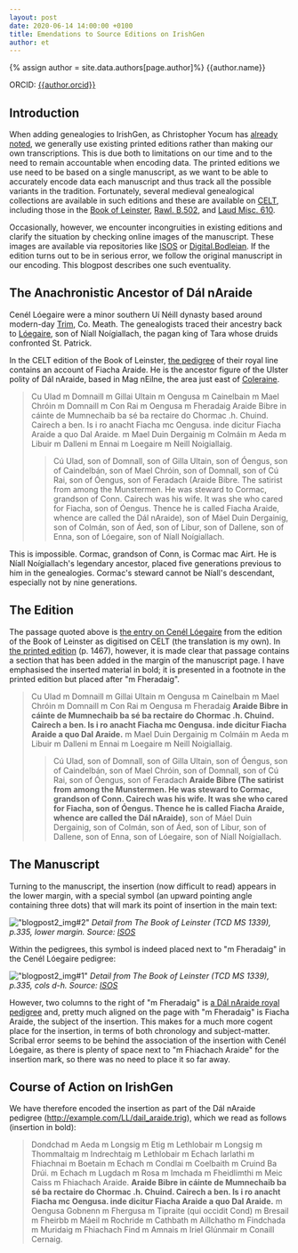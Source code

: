 ```yaml
---
layout: post
date: 2020-06-14 14:00:00 +0100
title: Emendations to Source Editions on IrishGen
author: et
---
```


{% assign author = site.data.authors[page.author]%}
{{author.name}}

ORCID: <a href="https://orcid.org/{{ author.orcid }}" title="{{author.name}}">{{author.orcid}}</a>

## Introduction
When adding genealogies to IrishGen, as Christopher Yocum has [already noted](https://cyocum.github.io/2020/06/07/Human-Curation-and-Digital-Datasets.html), we generally use existing printed editions rather than making our own transcriptions. This is due both to limitations on our time and to the need to remain accountable when encoding data. The printed editions we use need to be based on a single manuscript, as we want to be able to accurately encode data each manuscript and thus track all the possible variants in the tradition. Fortunately, several medieval genealogical collections are available in such editions and these are available on [CELT](https://celt.ucc.ie/), including those in the [Book of Leinster](https://celt.ucc.ie//published/G800011F/index.html), [Rawl. B.502](https://celt.ucc.ie//published/G105003/index.html), and [Laud Misc. 610](https://celt.ucc.ie//published/G105005/index.html).

Occasionally, however, we encounter incongruities in existing editions and clarify the situation by checking online images of the manuscript. These images are available via repositories like [ISOS](https://www.isos.dias.ie) or [Digital.Bodleian](https://digital.bodleian.ox.ac.uk/). If the edition turns out to be in serious error, we follow the original manuscript in our encoding. This blogpost describes one such eventuality.

## The Anachronistic Ancestor of Dál nAraide
Cenél Lóegaire were a minor southern Uí Néill dynasty based around modern-day [Trim](https://www.logainm.ie/1416699.aspx ), Co. Meath. The genealogists traced their ancestry back to [Lóegaire](https://doi.org/10.1093/ref:odnb/15872), son of Níall Noígiallach, the pagan king of Tara whose druids confronted St. Patrick.

In the CELT edition of the Book of Leinster, [the pedigree](https://celt.ucc.ie//published/G800011F/index.html) of their royal line contains an account of Fiacha Araide. He is the ancestor figure of the Ulster polity of Dál nAraide, based in Mag nEilne, the area just east of [Coleraine](https://www.logainm.ie/1416661.aspx).

> Cu Ulad m Domnaill m Gillai Ultain m Oengusa m Cainelbain m Mael Chróin m Domnaill m Con Rai m Oengusa m Fheradaig Araide Bibre in cáinte de Mumnechaib ba sé ba rectaire do Chormac .h. Chuind. Cairech a ben. Is i ro anacht Fiacha mc Oengusa. inde dicitur Fiacha Araide a quo Dal Araide. m Mael Duin Dergainig m Colmáin m Aeda m Libuir m Dalleni m Ennai m Loegaire m Neill Noigiallaig.
> > Cú Ulad, son of Domnall, son of Gilla Ultain, son of Óengus, son of Caindelbán, son of Mael Chróin, son of Domnall, son of Cú Rai, son of Óengus, son of Feradach (Araide Bibre. The satirist from among the Munstermen. He was steward to Cormac, grandson of Conn. Cairech was his wife. It was she who cared for Fiacha, son of Óengus. Thence he is called Fiacha Araide, whence are called the Dál nAraide), son of Máel Duin Dergainig, son of Colmán, son of Áed, son of Libur, son of Dallene, son of Enna, son of Lóegaire, son of Níall Noígiallach.

This is impossible. Cormac, grandson of Conn, is Cormac mac Airt. He is Níall Noígiallach's legendary ancestor, placed five generations previous to him in the genealogies. Cormac's steward cannot be Níall's descendant, especially not by nine generations.

## The Edition
The passage quoted above is [the entry on Cenél Lóegaire](https://celt.ucc.ie//published/G800011F/index.html) from the edition of the Book of Leinster as digitised on CELT (the translation is my own). In [the printed edition](https://www.vanhamel.nl/codecs/Best,_et_al._1954-1983) (p. 1467), however, it is made clear that passage contains a section that has been added in the margin of the manuscript page. I have emphasised the inserted material in bold; it is presented in a footnote in the printed edition but placed after "m Fheradaig".

> Cu Ulad m Domnaill m Gillai Ultain m Oengusa m Cainelbain m Mael Chróin m Domnaill m Con Rai m Oengusa m Fheradaig **Araide Bibre in cáinte de Mumnechaib ba sé ba rectaire do Chormac .h. Chuind. Cairech a ben. Is i ro anacht Fiacha mc Oengusa. inde dicitur Fiacha Araide a quo Dal Araide.** m Mael Duin Dergainig m Colmáin m Aeda m Libuir m Dalleni m Ennai m Loegaire m Neill Noigiallaig.
> > Cú Ulad, son of Domnall, son of Gilla Ultain, son of Óengus, son of Caindelbán, son of Mael Chróin, son of Domnall, son of Cú Rai, son of Óengus, son of Feradach **Araide Bibre (The satirist from among the Munstermen. He was steward to Cormac, grandson of Conn. Cairech was his wife. It was she who cared for Fiacha, son of Óengus. Thence he is called Fiacha Araide, whence are called the Dál nAraide)**, son of Máel Duin Dergainig, son of Colmán, son of Áed, son of Libur, son of Dallene, son of Enna, son of Lóegaire, son of Níall Noígiallach.

## The Manuscript
Turning to the manuscript, the insertion (now difficult to read) appears in the lower margin, with a special symbol (an upward pointing angle containing three dots) that will mark its point of insertion in the main text:

!["blogpost2_img#2"](insertion_point.jpg)
*Detail from The Book of Leinster (TCD MS 1339), p.335, lower margin. Source: [ISOS](https://www.isos.dias.ie)*

Within the pedigrees, this symbol is indeed placed next to "m Fheradaig" in the Cenél Lóegaire pedigree:

!["blogpost2_img#1"](insertion_point.jpg)
*Detail from The Book of Leinster (TCD MS 1339), p.335, cols d-h. Source: [ISOS](https://www.isos.dias.ie)*

However, two columns to the right of "m Fheradaig" is [a Dál nAraide royal pedigree](https://celt.ucc.ie//published/G800011F/text063.html) and, pretty much aligned on the page with "m Fheradaig" is Fiacha Araide, the subject of the insertion. This makes for a much more cogent place for the insertion, in terms of both chronology and subject-matter. Scribal error seems to be behind the association of the insertion with Cenél Lóegaire, as there is plenty of space next to "m Fhiachach Araide" for the insertion mark, so there was no need to place it so far away.

## Course of Action on IrishGen

We have therefore encoded the insertion as part of the Dál nAraide pedigree (http://example.com/LL/dail_araide.trig), which we read as follows (insertion in bold):

> Dondchad m Aeda m Longsig m Etig m Lethlobair m Longsig m Thommaltaig m Indrechtaig m Lethlobair m Echach Iarlathi m Fhiachnai m Boetain m Echach m Condlai m Coelbaith m Cruind Ba Drúi. m Echach m Lugdach m Rosa m Imchada m Fheidlimthi m Meic Caiss m Fhiachach Araide. **Araide Bibre in cáinte de Mumnechaib ba sé ba rectaire do Chormac .h. Chuind. Cairech a ben. Is i ro anacht Fiacha mc Oengusa. inde dicitur Fiacha Araide a quo Dal Araide.** m Oengusa Gobnenn m Fhergusa m Tipraite (qui occidit Cond) m Bresail m Fheirbb m Máeil m Rochride m Cathbath m Aillchatho m Findchada m Muridaig m Fhiachach Find m Amnais m Iriel Glúnmair m Conaill Cernaig.
